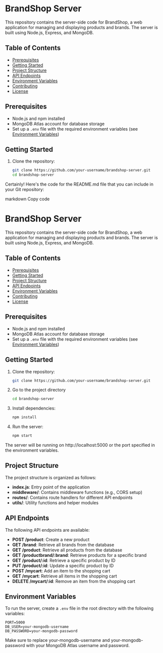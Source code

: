 # BrandShop Server

This repository contains the server-side code for BrandShop, a web application for managing and displaying products and brands. The server is built using Node.js, Express, and MongoDB.

## Table of Contents
- [Prerequisites](#prerequisites)
- [Getting Started](#getting-started)
- [Project Structure](#project-structure)
- [API Endpoints](#api-endpoints)
- [Environment Variables](#environment-variables)
- [Contributing](#contributing)
- [License](#license)

## Prerequisites
- Node.js and npm installed
- MongoDB Atlas account for database storage
- Set up a `.env` file with the required environment variables (see [Environment Variables](#environment-variables))

## Getting Started
1. Clone the repository:
   ```bash
   git clone https://github.com/your-username/brandshop-server.git
   cd brandshop-server

Certainly! Here's the code for the README.md file that you can include in your Git repository:

markdown
Copy code
# BrandShop Server

This repository contains the server-side code for BrandShop, a web application for managing and displaying products and brands. The server is built using Node.js, Express, and MongoDB.

## Table of Contents
- [Prerequisites](#prerequisites)
- [Getting Started](#getting-started)
- [Project Structure](#project-structure)
- [API Endpoints](#api-endpoints)
- [Environment Variables](#environment-variables)
- [Contributing](#contributing)
- [License](#license)

## Prerequisites
- Node.js and npm installed
- MongoDB Atlas account for database storage
- Set up a `.env` file with the required environment variables (see [Environment Variables](#environment-variables))

## Getting Started
1. Clone the repository:
   ```bash
   git clone https://github.com/your-username/brandshop-server.git
   
2. Go to the project directory
    ```bash
    cd brandshop-server
2. Install dependencies:
    ```bash
    npm install
3. Run the server:
    ```bash
    npm start
The server will be running on http://localhost:5000 or the port specified in the environment variables.

## Project Structure

The project structure is organized as follows:

- **index.js**: Entry point of the application
- **middleware/**: Contains middleware functions (e.g., CORS setup)
- **routes/**: Contains route handlers for different API endpoints
- **utils/**: Utility functions and helper modules

## API Endpoints

The following API endpoints are available:

- **POST /product**: Create a new product
- **GET /brand**: Retrieve all brands from the database
- **GET /product**: Retrieve all products from the database
- **GET /productbrand/:brand**: Retrieve products for a specific brand
- **GET /product/:id**: Retrieve a specific product by ID
- **PUT /product/:id**: Update a specific product by ID
- **POST /mycart**: Add an item to the shopping cart
- **GET /mycart**: Retrieve all items in the shopping cart
- **DELETE /mycart/:id**: Remove an item from the shopping cart

## Environment Variables

To run the server, create a `.env` file in the root directory with the following variables:

```env
PORT=5000
DB_USER=your-mongodb-username
DB_PASSWORD=your-mongodb-password
```

Make sure to replace your-mongodb-username and your-mongodb-password with your MongoDB Atlas username and password.
